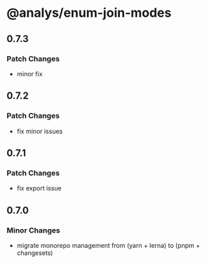 # @analys/enum-join-modes

## 0.7.3

### Patch Changes

- minor fix

## 0.7.2

### Patch Changes

- fix minor issues

## 0.7.1

### Patch Changes

- fix export issue

## 0.7.0

### Minor Changes

- migrate monorepo management from (yarn + lerna) to (pnpm + changesets)
